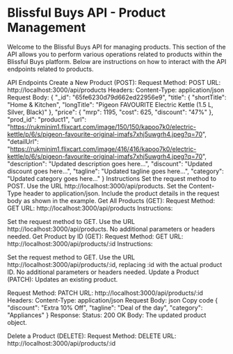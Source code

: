 # Blissful Buys API - Product Management
Welcome to the Blissful Buys API for managing products. This section of the API allows you to perform various operations related to products within the Blissful Buys platform. Below are instructions on how to interact with the API endpoints related to products.

API Endpoints
Create a New Product (POST):
Request Method: POST
URL: http://localhost:3000/api/products
Headers:
Content-Type: application/json
Request Body:
{
  "_id": "65fe6230d79d662ed22956e9",
  "title": {
    "shortTitle": "Home & Kitchen",
    "longTitle": "Pigeon FAVOURITE Electric Kettle  (1.5 L, Silver, Black)"
  },
  "price": {
    "mrp": 1195,
    "cost": 625,
    "discount": "47%"
  },
  "prod_id": "product1",
  "url": "https://rukminim1.flixcart.com/image/150/150/kapoo7k0/electric-kettle/p/6/s/pigeon-favourite-original-imafs7xhj5uwgrh4.jpeg?q=70",
  "detailUrl": "https://rukminim1.flixcart.com/image/416/416/kapoo7k0/electric-kettle/p/6/s/pigeon-favourite-original-imafs7xhj5uwgrh4.jpeg?q=70",
  "description": "Updated description goes here...",
  "discount": "Updated discount goes here...",
  "tagline": "Updated tagline goes here...",
  "category": "Updated category goes here..."
}
Instructions
Set the request method to POST.
Use the URL http://localhost:3000/api/products.
Set the Content-Type header to application/json.
Include the product details in the request body as shown in the example.
Get All Products (GET):
Request Method: GET
URL: http://localhost:3000/api/products
Instructions:

Set the request method to GET.
Use the URL http://localhost:3000/api/products.
No additional parameters or headers needed.
Get Product by ID (GET):
Request Method: GET
URL: http://localhost:3000/api/products/:id
Instructions:

Set the request method to GET.
Use the URL http://localhost:3000/api/products/:id, replacing :id with the actual product ID.
No additional parameters or headers needed.
Update a Product (PATCH):
Updates an existing product.

Request Method:
PATCH
URL:
http://localhost:3000/api/products/:id
Headers:
Content-Type: application/json
Request Body:
json
Copy code
{
  "discount": "Extra 10% Off",
  "tagline": "Deal of the day",
  "category": "Appliances"
}
Response:
Status: 200 OK
Body: The updated product object.

Delete a Product (DELETE):
Request Method: DELETE
URL: http://localhost:3000/api/products/:id